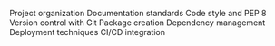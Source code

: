 Project organization
Documentation standards
Code style and PEP 8
Version control with Git
Package creation
Dependency management
Deployment techniques
CI/CD integration

